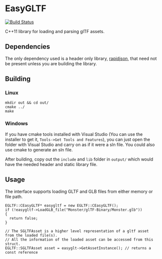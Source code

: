 # EasyGLTF
[![Build Status](https://travis-ci.org/livvv2k/EasyGLTF.svg?branch=master)](https://travis-ci.org/livvv2k/EasyGLTF)

C++11 library for loading and parsing glTF assets.

## Dependencies
The only dependency used is a header only library, [rapidjson](https://github.com/Tencent/rapidjson), that need not be present unless you are building the library.

## Building
### Linux
```
mkdir out && cd out/
cmake ../
make
```
### Windows
If you have cmake tools installed with Visual Studio (You can use the installer to get it, `Tools->Get Tools and Features`), you can just open the folder with Visual Studio and carry on as if it were a sln file.
You could also use cmake to generate an sln file.

After building, copy out the `include` and `lib` folder in `output/` which would have the needed header and static library file.

## Usage
The interface supports loading GLTF and GLB files from either memory or file path.
```
EGLTF::CEasyGLTF* easygltf = new EGLTF::CEasyGLTF();
if (!easygltf->LoadGLB_file("Monster/glTF-Binary/Monster.glb"))
{
  return false;
}

// The SGLTFAsset is a higher level representation of a gltf asset from the loaded file(s).
// All the information of the loaded asset can be accessed from this struct.
EGLTF::SGLTFAsset asset = easyglt->GetAssetInstance(); // returns a const reference
```

